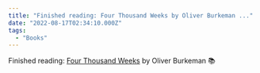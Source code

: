 ```yaml
---
title: "Finished reading: Four Thousand Weeks by Oliver Burkeman ..."
date: "2022-08-17T02:34:10.000Z"
tags: 
  - "Books"
---
```


Finished reading: [Four Thousand Weeks](https://bookshop.org/a/21729/9781250849359) by Oliver Burkeman 📚
